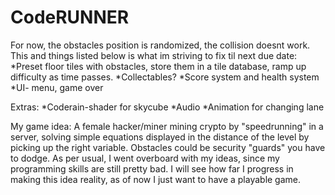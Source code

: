 # CodeRUNNER

For now, the obstacles position is randomized, the collision doesnt work. This and things listed below is what im striving to fix til next due date:
*Preset floor tiles with obstacles, store them in a tile database, ramp up difficulty as time passes.
*Collectables? 
*Score system and health system
*UI- menu, game over

Extras:
*Coderain-shader for skycube
*Audio
*Animation for changing lane

My game idea:
A female hacker/miner mining crypto by "speedrunning" in a server, solving simple equations displayed in the distance of the level by picking up the right variable. Obstacles could be security "guards" you have to dodge. As per usual, I went overboard with my ideas, since my programming skills are still pretty bad. I will see how far I progress in making this idea reality, as of now I just want to have a playable game.

